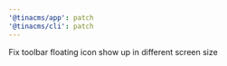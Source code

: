 ```yaml
---
'@tinacms/app': patch
'@tinacms/cli': patch
---
```


Fix toolbar floating icon show up in different screen size
